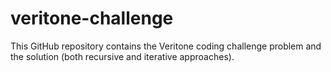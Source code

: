 # veritone-challenge

This GitHub repository contains the Veritone coding challenge problem and the solution (both recursive and iterative approaches).
